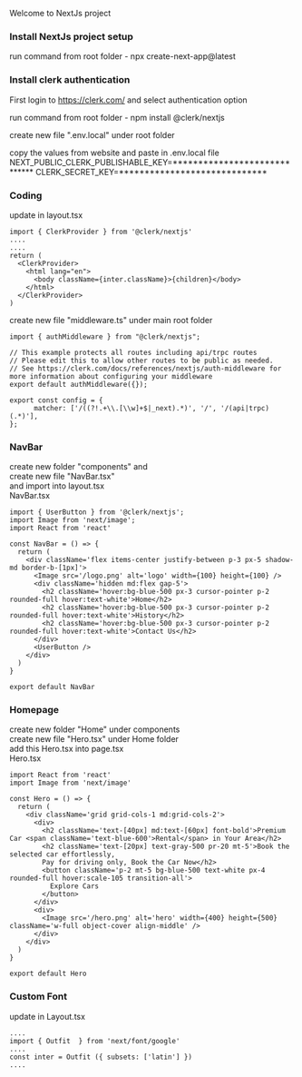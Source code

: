 Welcome to NextJs project

### Install NextJs project setup
run command from root folder - npx create-next-app@latest

### Install clerk authentication 
First login to https://clerk.com/ and select authentication option

run command from root folder - npm install @clerk/nextjs

create new file ".env.local" under root folder

copy the values from website and paste in .env.local file
NEXT_PUBLIC_CLERK_PUBLISHABLE_KEY=*****************************
CLERK_SECRET_KEY=*****************************

### Coding
update in layout.tsx
```
import { ClerkProvider } from '@clerk/nextjs'
....
....
return (
  <ClerkProvider>
    <html lang="en">
      <body className={inter.className}>{children}</body>
    </html>
  </ClerkProvider>
)
```

create new file "middleware.ts" under main root folder <br/>
```
import { authMiddleware } from "@clerk/nextjs";
 
// This example protects all routes including api/trpc routes
// Please edit this to allow other routes to be public as needed.
// See https://clerk.com/docs/references/nextjs/auth-middleware for more information about configuring your middleware
export default authMiddleware({});
 
export const config = {
      matcher: ['/((?!.+\\.[\\w]+$|_next).*)', '/', '/(api|trpc)(.*)'],
};
```

### NavBar
create new folder "components" and <br/>
create new file "NavBar.tsx" <br/>
and import into layout.tsx <br/>
NavBar.tsx 
```
import { UserButton } from '@clerk/nextjs';
import Image from 'next/image';
import React from 'react'

const NavBar = () => {
  return (
    <div className='flex items-center justify-between p-3 px-5 shadow-md border-b-[1px]'>
      <Image src='/logo.png' alt='logo' width={100} height={100} />
      <div className='hidden md:flex gap-5'>
        <h2 className='hover:bg-blue-500 px-3 cursor-pointer p-2 rounded-full hover:text-white'>Home</h2>
        <h2 className='hover:bg-blue-500 px-3 cursor-pointer p-2 rounded-full hover:text-white'>History</h2>
        <h2 className='hover:bg-blue-500 px-3 cursor-pointer p-2 rounded-full hover:text-white'>Contact Us</h2>
      </div>
      <UserButton />
    </div>
  )
}

export default NavBar
```

### Homepage
create new folder "Home" under components <br/>
create new file "Hero.tsx" under Home folder <br/>
add this Hero.tsx into page.tsx <br/>
Hero.tsx <br/>
```
import React from 'react'
import Image from 'next/image'

const Hero = () => {
  return (
    <div className='grid grid-cols-1 md:grid-cols-2'>
      <div>
        <h2 className='text-[40px] md:text-[60px] font-bold'>Premium Car <span className='text-blue-600'>Rental</span> in Your Area</h2>
        <h2 className='text-[20px] text-gray-500 pr-20 mt-5'>Book the selected car effortlessly, 
        Pay for driving only, Book the Car Now</h2>
        <button className='p-2 mt-5 bg-blue-500 text-white px-4 rounded-full hover:scale-105 transition-all'>
          Explore Cars
        </button>
      </div>
      <div>
        <Image src='/hero.png' alt='hero' width={400} height={500} className='w-full object-cover align-middle' />
      </div>
    </div>
  )
}

export default Hero
```

### Custom Font
update in Layout.tsx <br/>
```
....
import { Outfit  } from 'next/font/google'
....
const inter = Outfit ({ subsets: ['latin'] })
....
```

